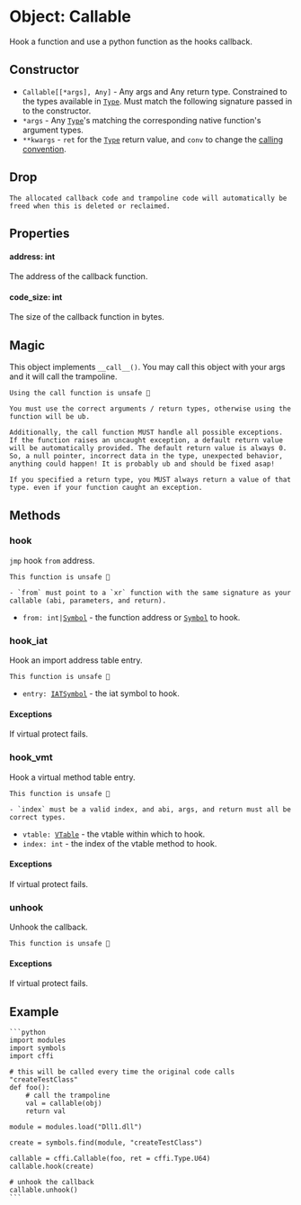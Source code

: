 # Object: Callable

Hook a function and use a python function as the hooks callback.

## Constructor

- `Callable[[*args], Any]` - Any args and Any return type. Constrained to the types available in [`Type`](./type.md). Must match the following signature passed in to the constructor.
- `*args` - Any [`Type`](./type.md)'s matching the corresponding native function's argument types.
- `**kwargs` - `ret` for the [`Type`](./type.md) return value, and `conv` to change the [calling convention](./conv.md).

## Drop
```admonish danger title=""
The allocated callback code and trampoline code will automatically be freed when this is deleted or reclaimed.
```

## Properties

#### address: int
The address of the callback function.

#### code_size: int
The size of the callback function in bytes.

## Magic
This object implements `__call__()`. You may call this object with your args and it will call the trampoline.

```admonish danger title=""
Using the call function is unsafe 🐉

You must use the correct arguments / return types, otherwise using the function will be ub.

Additionally, the call function MUST handle all possible exceptions. If the function raises an uncaught exception, a default return value will be automatically provided. The default return value is always 0. So, a null pointer, incorrect data in the type, unexpected behavior, anything could happen! It is probably ub and should be fixed asap!

If you specified a return type, you MUST always return a value of that type. even if your function caught an exception.
```

## Methods

### hook
`jmp` hook `from` address.

```admonish danger title=""
This function is unsafe 🐉

- `from` must point to a `xr` function with the same signature as your callable (abi, parameters, and return).
```

- <code>from: int|[Symbol](../symbols/objects-symbol.md)</code> - the function address or [`Symbol`](../symbols/objects-symbol.md) to hook.

### hook_iat
Hook an import address table entry.

```admonish danger title=""
This function is unsafe 🐉
```

- <code>entry: [IATSymbol](../iat/objects-iatsymbol.md)</code> - the iat symbol to hook.

#### Exceptions
If virtual protect fails.

### hook_vmt
Hook a virtual method table entry.

```admonish danger title=""
This function is unsafe 🐉

- `index` must be a valid index, and abi, args, and return must all be correct types.
```

- <code>vtable: [VTable](../vmt/objects-vtable.md)</code> - the vtable within which to hook.
- `index: int` - the index of the vtable method to hook.

#### Exceptions
If virtual protect fails.

### unhook
Unhook the callback.

```admonish danger title=""
This function is unsafe 🐉
```

#### Exceptions
If virtual protect fails.

## Example

~~~admonish example title=""
```python
import modules
import symbols
import cffi

# this will be called every time the original code calls "createTestClass"
def foo():
    # call the trampoline
    val = callable(obj)
    return val

module = modules.load("Dll1.dll")

create = symbols.find(module, "createTestClass")

callable = cffi.Callable(foo, ret = cffi.Type.U64)
callable.hook(create)

# unhook the callback
callable.unhook()
```
~~~
